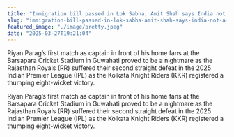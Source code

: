 ```yaml
---
title: "Immigration bill passed in Lok Sabha, Amit Shah says India not a dharamshala"
slug: "immigration-bill-passed-in-lok-sabha-amit-shah-says-india-not-a-dharamshala"
featured_image: "./image/pretty.jpeg"
date: "2025-03-27T19:21:04"
---
```

Riyan Parag’s first match as captain in front of his home fans at the Barsapara
Cricket Stadium in Guwahati proved to be a nightmare as the Rajasthan Royals
(RR) suffered their second straight defeat in the 2025 Indian Premier League
(IPL) as the Kolkata Knight Riders (KKR) registered a thumping eight-wicket
victory.

Riyan Parag’s first match as captain in front of his home fans at the Barsapara
Cricket Stadium in Guwahati proved to be a nightmare as the Rajasthan Royals
(RR) suffered their second straight defeat in the 2025 Indian Premier League
(IPL) as the Kolkata Knight Riders (KKR) registered a thumping eight-wicket
victory.